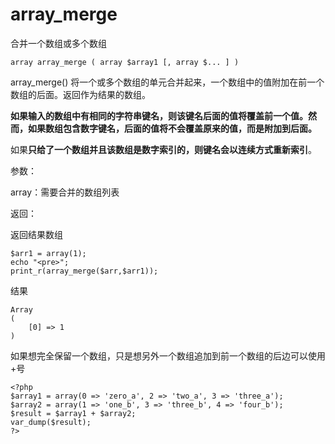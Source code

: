 # array\_merge

合并一个数组或多个数组

```
array array_merge ( array $array1 [, array $... ] )
```

array\_merge\(\) 将一个或多个数组的单元合并起来，一个数组中的值附加在前一个数组的后面。返回作为结果的数组。

**如果输入的数组中有相同的字符串键名，则该键名后面的值将覆盖前一个值。然而，如果数组包含数字键名，后面的值将不会覆盖原来的值，而是附加到后面。**

如果**只给了一个数组并且该数组是数字索引的，则键名会以连续方式重新索引**。

参数：

array：需要合并的数组列表

返回：

返回结果数组

```
$arr1 = array(1);
echo "<pre>";
print_r(array_merge($arr,$arr1));
```

结果

```
Array
(
    [0] => 1
)
```

如果想完全保留一个数组，只是想另外一个数组追加到前一个数组的后边可以使用+号

```
<?php
$array1 = array(0 => 'zero_a', 2 => 'two_a', 3 => 'three_a');
$array2 = array(1 => 'one_b', 3 => 'three_b', 4 => 'four_b');
$result = $array1 + $array2;
var_dump($result);
?>
```



